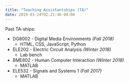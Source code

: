 ```yaml
---
title: "Teaching Assistantships (TA)"
date: 2019-03-24T02:21:46-04:00
---
```


Past TA-ships:
* DG8002 - Digital Media Environments	*(Fall 2018)*
	* HTML, CSS, JavaScript, Python
* ELE202 - Electric Circuit Analysis 	*(Winter 2018)*
	* Lab bench
* BME802 - Human Computer Interaction	*(Winter 2018)* 
	* MATLAB
* ELE532 - Signals and Systems 1 		*(Fall 2017)*
	* MATLAB